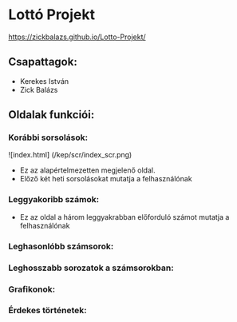 # Lottó Projekt
https://zickbalazs.github.io/Lotto-Projekt/
## Csapattagok:
- Kerekes István
- Zick Balázs
## Oldalak funkciói:
### Korábbi sorsolások:
![index.html] (/kep/scr/index_scr.png)
- Ez az alapértelmezetten megjelenő oldal.
- Előző két heti sorsolásokat mutatja a felhasználónak
### Leggyakoribb számok:
- Ez az oldal a három leggyakrabban előforduló számot mutatja a felhasználónak
### Leghasonlóbb számsorok:
### Leghosszabb sorozatok a számsorokban:
### Grafikonok:
### Érdekes történetek:
